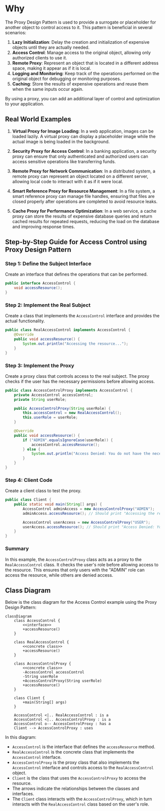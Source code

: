 # Why
The Proxy Design Pattern is used to provide a surrogate or placeholder for another object to control access to it. This pattern is beneficial in several scenarios:

1. **Lazy Initialization**: Delay the creation and initialization of expensive objects until they are actually needed.
2. **Access Control**: Manage access to the original object, allowing only authorized clients to use it.
3. **Remote Proxy**: Represent an object that is located in a different address space, making it appear as if it is local.
4. **Logging and Monitoring**: Keep track of the operations performed on the original object for debugging or monitoring purposes.
5. **Caching**: Store the results of expensive operations and reuse them when the same inputs occur again.

By using a proxy, you can add an additional layer of control and optimization to your application.

## Real World Examples

1. **Virtual Proxy for Image Loading**: In a web application, images can be loaded lazily. A virtual proxy can display a placeholder image while the actual image is being loaded in the background.

2. **Security Proxy for Access Control**: In a banking application, a security proxy can ensure that only authenticated and authorized users can access sensitive operations like transferring funds.

3. **Remote Proxy for Network Communication**: In a distributed system, a remote proxy can represent an object located on a different server, allowing local code to interact with it as if it were local.

4. **Smart Reference Proxy for Resource Management**: In a file system, a smart reference proxy can manage file handles, ensuring that files are closed properly after operations are completed to avoid resource leaks.

5. **Cache Proxy for Performance Optimization**: In a web service, a cache proxy can store the results of expensive database queries and return cached results for repeated requests, reducing the load on the database and improving response times.

## Step-by-Step Guide for Access Control using Proxy Design Pattern

### Step 1: Define the Subject Interface
Create an interface that defines the operations that can be performed.

```java
public interface AccessControl {
    void accessResource();
}
```

### Step 2: Implement the Real Subject
Create a class that implements the `AccessControl` interface and provides the actual functionality.

```java
public class RealAccessControl implements AccessControl {
    @Override
    public void accessResource() {
        System.out.println("Accessing the resource...");
    }
}
```

### Step 3: Implement the Proxy
Create a proxy class that controls access to the real subject. The proxy checks if the user has the necessary permissions before allowing access.

```java
public class AccessControlProxy implements AccessControl {
    private AccessControl accessControl;
    private String userRole;

    public AccessControlProxy(String userRole) {
        this.accessControl = new RealAccessControl();
        this.userRole = userRole;
    }

    @Override
    public void accessResource() {
        if ("ADMIN".equalsIgnoreCase(userRole)) {
            accessControl.accessResource();
        } else {
            System.out.println("Access Denied: You do not have the necessary permissions.");
        }
    }
}
```

### Step 4: Client Code
Create a client class to test the proxy.

```java
public class Client {
    public static void main(String[] args) {
        AccessControl adminAccess = new AccessControlProxy("ADMIN");
        adminAccess.accessResource(); // Should print "Accessing the resource..."

        AccessControl userAccess = new AccessControlProxy("USER");
        userAccess.accessResource(); // Should print "Access Denied: You do not have the necessary permissions."
    }
}
```

### Summary
In this example, the `AccessControlProxy` class acts as a proxy to the `RealAccessControl` class. It checks the user's role before allowing access to the resource. This ensures that only users with the "ADMIN" role can access the resource, while others are denied access.


## Class Diagram

Below is the class diagram for the Access Control example using the Proxy Design Pattern:

```mermaid
classDiagram
    class AccessControl {
        <<interface>>
        +accessResource()
    }

    class RealAccessControl {
        <<concrete class>>
        +accessResource()
    }

    class AccessControlProxy {
        <<concrete class>>
        -AccessControl accessControl
        -String userRole
        +AccessControlProxy(String userRole)
        +accessResource()
    }

    class Client {
        +main(String[] args)
    }

    AccessControl <|.. RealAccessControl : is a
    AccessControl <|.. AccessControlProxy : is a
    AccessControl o-- AccessControlProxy : has a
    Client --> AccessControlProxy : uses
```

In this diagram:
- `AccessControl` is the interface that defines the `accessResource` method.
- `RealAccessControl` is the concrete class that implements the `AccessControl` interface.
- `AccessControlProxy` is the proxy class that also implements the `AccessControl` interface and controls access to the `RealAccessControl` object.
- `Client` is the class that uses the `AccessControlProxy` to access the resource.
- The arrows indicate the relationships between the classes and interfaces.
- The `Client` class interacts with the `AccessControlProxy`, which in turn interacts with the `RealAccessControl` class based on the user's role.